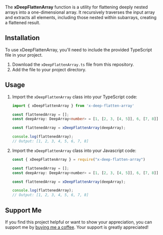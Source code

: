 The **xDeepFlattenArray** function is a utility for flattening deeply nested arrays into a one-dimensional array. It recursively traverses the input array and extracts all elements, including those nested within subarrays, creating a flattened result.

## Installation

To use xDeepFlattenArray, you'll need to include the provided TypeScript file in your project.

1. Download the `xDeepFlattenArray.ts` file from this repository.
2. Add the file to your project directory.

## Usage

1. Import the `xDeepFlattenArray` class into your TypeScript code:

   ```typescript
   import { xDeepFlattenArray } from 'x-deep-flatten-array'

   const flattenedArray = [];
   const deepArray: DeepArray<number> = [1, [2, 3, [4, 5]], 6, [7, 8]];

   const flattenedArray = xDeepFlattenArray(deepArray);

   console.log(flattenedArray); 
   // Output: [1, 2, 3, 4, 5, 6, 7, 8]

2. Import the `xDeepFlattenArray` class into your Javascript code:

   ```javascript
   const { xDeepFlattenArray } = require("x-deep-flatten-array")

   const flattenedArray = [];
   const deepArray: DeepArray<number> = [1, [2, 3, [4, 5]], 6, [7, 8]];

   const flattenedArray = xDeepFlattenArray(deepArray);
   
   console.log(flattenedArray); 
   // Output: [1, 2, 3, 4, 5, 6, 7, 8]

## Support Me

If you find this project helpful or want to show your appreciation, you can support me by [buying me a coffee](https://www.buymeacoffee.com/nhutdm). Your support is greatly appreciated!
